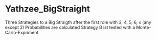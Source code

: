 # Yathzee_BigStraight
Three Strategies to a Big Straigth after the first role with 3, 4, 5, 6, x (any except 2) 
Probabilities are calculated
Strategy B ist tested with a Monte-Carlo-Expriment
